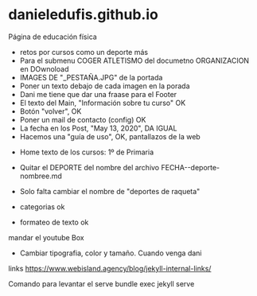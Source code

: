 # danieledufis.github.io

Página de educación física

+ retos por cursos como un deporte más
+ Para el submenu COGER ATLETISMO del documetno ORGANIZACION en DOwnoload 
+ IMAGES DE "_PESTAÑA.JPG" de la portada
+ Poner un texto debajo de cada imagen en la porada
+ Dani me tiene que dar una fraase para el Footer
+ El texto del Main, "Información sobre tu curso" OK
+ Botón "volver", OK
+ Poner un mail de contacto (config) OK
+ La fecha en los Post, "May 13, 2020", DA IGUAL
+ Hacemos una "guía de uso", OK, pantallazos de la web

- Home texto de los cursos: 1º de Primaria 

- Quitar el DEPORTE del nombre del archivo FECHA--deporte-nombree.md
- Solo falta cambiar el nombre de "deportes de raqueta"

- categorias ok
- formateo de texto ok

mandar el youtube Box
- Cambiar tipografia, color y tamaño. Cuando venga dani

links
https://www.webisland.agency/blog/jekyll-internal-links/


Comando para levantar el serve
bundle exec jekyll serve
